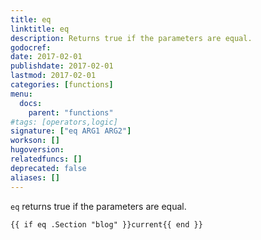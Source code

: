 ```yaml
---
title: eq
linktitle: eq
description: Returns true if the parameters are equal.
godocref:
date: 2017-02-01
publishdate: 2017-02-01
lastmod: 2017-02-01
categories: [functions]
menu:
  docs:
    parent: "functions"
#tags: [operators,logic]
signature: ["eq ARG1 ARG2"]
workson: []
hugoversion:
relatedfuncs: []
deprecated: false
aliases: []
---
```


`eq` returns true if the parameters are equal.

```
{{ if eq .Section "blog" }}current{{ end }}
```
